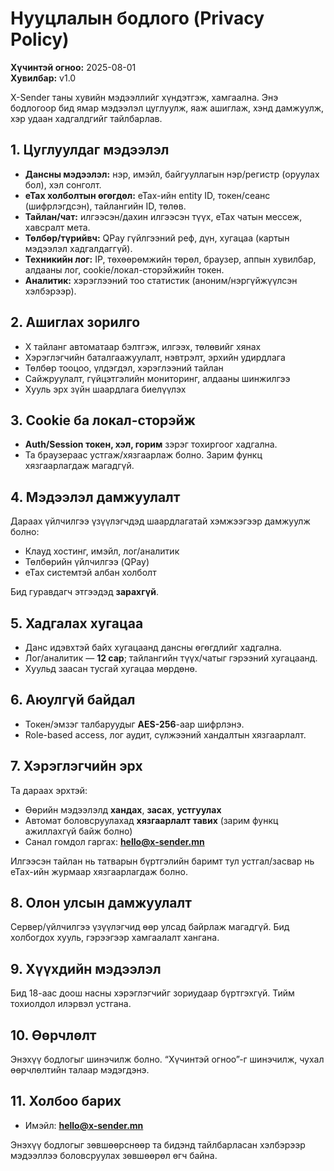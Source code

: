 # Нууцлалын бодлого (Privacy Policy)
**Хүчинтэй огноо:** 2025-08-01  
**Хувилбар:** v1.0

X-Sender таны хувийн мэдээллийг хүндэтгэж, хамгаална. Энэ бодлогоор бид ямар мэдээлэл цуглуулж, яаж ашиглаж, хэнд дамжуулж, хэр удаан хадгалдгийг тайлбарлав.

## 1. Цуглуулдаг мэдээлэл
- **Дансны мэдээлэл:** нэр, имэйл, байгууллагын нэр/регистр (оруулах бол), хэл сонголт.
- **eTax холболтын өгөгдөл:** eTax-ийн entity ID, токен/сеанс (шифрлэгдсэн), тайлангийн ID, төлөв.
- **Тайлан/чат:** илгээсэн/дахин илгээсэн түүх, eTax чатын мессеж, хавсралт мета.
- **Төлбөр/түрийвч:** QPay гүйлгээний реф, дүн, хугацаа (картын мэдээлэл хадгалдаггүй).
- **Техникийн лог:** IP, төхөөрөмжийн төрөл, браузер, аппын хувилбар, алдааны лог, cookie/локал-сторэйжийн токен.
- **Аналитик:** хэрэглээний тоо статистик (аноним/нэргүйжүүлсэн хэлбэрээр).

## 2. Ашиглах зорилго
- X тайланг автоматаар бэлтгэж, илгээх, төлөвийг хянах
- Хэрэглэгчийн баталгаажуулалт, нэвтрэлт, эрхийн удирдлага
- Төлбөр тооцоо, үлдэгдэл, хэрэглээний тайлан
- Сайжруулалт, гүйцэтгэлийн мониторинг, алдааны шинжилгээ
- Хууль эрх зүйн шаардлага биелүүлэх

## 3. Cookie ба локал-сторэйж
- **Auth/Session токен, хэл, горим** зэрэг тохиргоог хадгална.
- Та браузераас устгаж/хязгаарлаж болно. Зарим функц хязгаарлагдаж магадгүй.

## 4. Мэдээлэл дамжуулалт
Дараах үйлчилгээ үзүүлэгчдэд шаардлагатай хэмжээгээр дамжуулж болно:
- Клауд хостинг, имэйл, лог/аналитик
- Төлбөрийн үйлчилгээ (QPay)
- eTax системтэй албан холболт

Бид гуравдагч этгээдэд **зарахгүй**.

## 5. Хадгалах хугацаа
- Данс идэвхтэй байх хугацаанд дансны өгөгдлийг хадгална.
- Лог/аналитик — **12 сар**; тайлангийн түүх/чатыг гэрээний хугацаанд.
- Хуульд заасан тусгай хугацаа мөрдөнө.

## 6. Аюулгүй байдал
- Токен/эмзэг талбаруудыг **AES-256**-аар шифрлэнэ.
- Role-based access, лог аудит, сүлжээний хандалтын хязгаарлалт.

## 7. Хэрэглэгчийн эрх
Та дараах эрхтэй:
- Өөрийн мэдээлэлд **хандах**, **засах**, **устгуулах**
- Автомат боловсруулахад **хязгаарлалт тавих** (зарим функц ажиллахгүй байж болно)
- Санал гомдол гаргах: **hello@x-sender.mn**

Илгээсэн тайлан нь татварын бүртгэлийн баримт тул устгал/засвар нь eTax-ийн журмаар хязгаарлагдаж болно.

## 8. Олон улсын дамжуулалт
Сервер/үйлчилгээ үзүүлэгчид өөр улсад байрлаж магадгүй. Бид холбогдох хууль, гэрээгээр хамгаалалт хангана.

## 9. Хүүхдийн мэдээлэл
Бид 18-аас доош насны хэрэглэгчийг зориудаар бүртгэхгүй. Тийм тохиолдол илэрвэл устгана.

## 10. Өөрчлөлт
Энэхүү бодлогыг шинэчилж болно. “Хүчинтэй огноо”-г шинэчилж, чухал өөрчлөлтийн талаар мэдэгдэнэ.

## 11. Холбоо барих
- Имэйл: **hello@x-sender.mn**

Энэхүү бодлогыг зөвшөөрснөөр та бидэнд тайлбарласан хэлбэрээр мэдээллээ боловсруулах зөвшөөрөл өгч байна.
